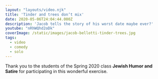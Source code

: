 ```yaml
---
layout: "layouts/video.njk"
title: 'Tinder and trees don‘t mix'
date: 2020-05-06T24:04:44.000Z
description: 'Jacob tells the story of his worst date maybe ever?'
youtube: "nRhWQhd2oDk"
coverImage: /static/images/jacob-bellotti-tinder-trees.jpg
tags:
  - video
  - comedy
  - solo
---
```

Thank you to the students of the Spring 2020 class **Jewish Humor and Satire** for participating in this wonderful exercise.
